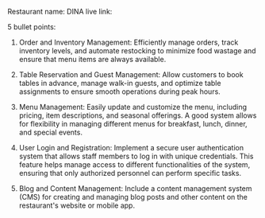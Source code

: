 Restaurant  name: DINA
live link:  



5 bullet points: 

1. Order and Inventory Management: Efficiently manage orders, track inventory levels, and automate restocking to minimize food wastage and ensure that menu items are always available.

2. Table Reservation and Guest Management: Allow customers to book tables in advance, manage walk-in guests, and optimize table assignments to ensure smooth operations during peak hours.

3. Menu Management: Easily update and customize the menu, including pricing, item descriptions, and seasonal offerings. A good system allows for flexibility in managing different menus for breakfast, lunch, dinner, and special events.

4. User Login and Registration: Implement a secure user authentication system that allows staff members to log in with unique credentials. This feature helps manage access to different functionalities of the system, ensuring that only authorized personnel can perform specific tasks.


5. Blog and Content Management: Include a content management system (CMS) for creating and managing blog posts and other content on the restaurant's website or mobile app. 
